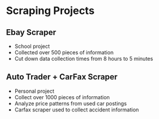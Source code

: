 # Scraping Projects
## Ebay Scraper
- School project
- Collected over 500 pieces of information
- Cut down data collection times from 8 hours to 5 minutes
## Auto Trader + CarFax Scraper
- Personal project
- Collect over 1000 pieces of information 
- Analyze price patterns from used car postings
- Carfax scraper used to collect accident information
